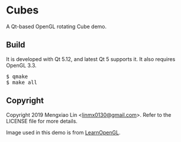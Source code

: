 Cubes
===
A Qt-based OpenGL rotating Cube demo.

## Build
It is developed with Qt 5.12, and latest Qt 5 supports it. It also requires OpenGL 3.3.

<pre>
$ qmake
$ make all
</pre>

## Copyright
Copyright 2019 Mengxiao Lin \<linmx0130@gmail.com\>. Refer to the LICENSE file for more details.

Image used in this demo is from [LearnOpenGL](https://learnopengl.com/).
